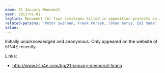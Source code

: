 ```yaml
---
name: 21 January Monument
year: 2013-01-01
tagline: Monument for four civilians killed in opposition protests on January 21, 2011
related-persons: "Peter Swinnen, Freek Persyn, Johan Anrys, Edi Rama"
value:
---
```


Initially unacknowledged and anonymous. Only appeared on the website of 51N4E recently.

Links:
* <http://www.51n4e.com/bg/21-january-memorial-tirana>
